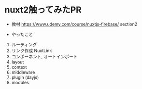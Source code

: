 # nuxt2触ってみたPR
- 教材
https://www.udemy.com/course/nuxtjs-firebase/
section2

- やったこと
1. ルーティング
2. リンク作成 NuxtLink
3. コンポーネント, オートインポート
4. layout
5. context
6. middleware
7. plugin (dayjs)
8. modules
